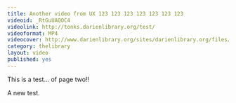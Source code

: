 ```yaml
---
title: Another video from UX 123 123 123 123 123 123 123
videoid: _RtGuUAQOC4
videolink: http://tonks.darienlibrary.org/test/
videoformat: MP4
videocover: http://www.darienlibrary.org/sites/darienlibrary.org/files/imagecache/medium/userimg/3/2015GalaInvite_3.png
category: thelibrary
layout: video
published: yes
---
```


This is a test... of page two!!

A new test.